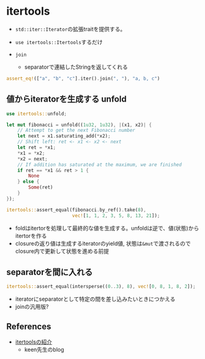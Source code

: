 # itertools

* `std::iter::Iterator`の拡張traitを提供する。
* `use itertools::Itertools`するだけ

* `join`
  * separatorで連結したStringを返してくれる

```rust
assert_eq!(["a", "b", "c"].iter().join(", "), "a, b, c")
```

## 値からiteratorを生成する unfold

```rust
use itertools::unfold;

let mut fibonacci = unfold((1u32, 1u32), |(x1, x2)| {
    // Attempt to get the next Fibonacci number
    let next = x1.saturating_add(*x2);
    // Shift left: ret <- x1 <- x2 <- next
    let ret = *x1;
    *x1 = *x2;
    *x2 = next;
    // If addition has saturated at the maximum, we are finished
    if ret == *x1 && ret > 1 {
        None
    } else {
        Some(ret)
    }
});

itertools::assert_equal(fibonacci.by_ref().take(8),
                        vec![1, 1, 2, 3, 5, 8, 13, 21]);
```

* foldはitertorを処理して最終的な値を生成する。unfoldは逆で、値(状態)からitertorを作る
* closureの返り値は生成するiteratorのyield値, 状態は`&mut`で渡されるのでclosure内で更新して状態を進める前提

## separatorを間に入れる

```rust
itertools::assert_equal(intersperse((0..3), 8), vec![0, 8, 1, 8, 2]);
```

* iteratorにseparatorとして特定の間を差し込みたいときにつかえる
* joinの汎用版?

## References

* [itertoolsの紹介](https://keens.github.io/blog/2019/12/06/itertoolsnoshoukai/)
  * keen先生のblog
